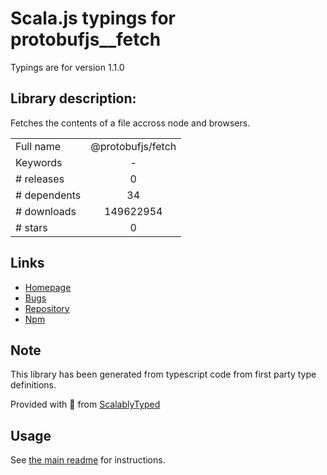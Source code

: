 
# Scala.js typings for protobufjs__fetch

Typings are for version 1.1.0

## Library description:
Fetches the contents of a file accross node and browsers.

|                    |                 |
| ------------------ | :-------------: |
| Full name          | @protobufjs/fetch |
| Keywords           | - |
| # releases         | 0 |
| # dependents       | 34 |
| # downloads        | 149622954 |
| # stars            | 0 |

## Links
- [Homepage](https://github.com/dcodeIO/protobuf.js#readme)
- [Bugs](https://github.com/dcodeIO/protobuf.js/issues)
- [Repository](https://github.com/dcodeIO/protobuf.js)
- [Npm](https://www.npmjs.com/package/%40protobufjs%2Ffetch)
    


## Note
This library has been generated from typescript code from first party type definitions.

Provided with :purple_heart: from [ScalablyTyped](https://github.com/oyvindberg/ScalablyTyped)

## Usage
See [the main readme](../../readme.md) for instructions.


